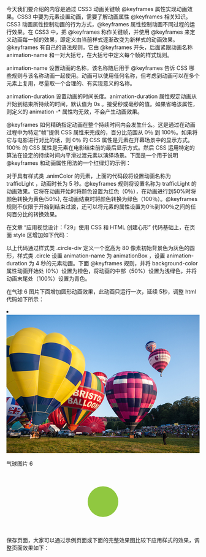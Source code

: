 今天我们要介绍的内容是通过 CSS3 动画关键帧 @keyframes 属性实现动画效果。CSS3 中要为元素设置动画，需要了解动画属性 @keyframes 相关知识。CSS3 动画属性控制动画的行为方式，@keyframes 属性控制动画不同过程的运行效果。在 CSS3 中，把 @keyframes 称作关键帧，并使用 @keyframes 来定义动画每一帧的效果，即定义由当前样式逐渐改变为新样式的动画效果。@keyframes 有自己的语法规则，它由 @keyframes 开头，后面紧跟动画名称 animation-name 和一对大括号，在大括号中定义每个帧的样式规则。

animation-name 设置动画的名称，该名称随后用于 @keyframes 告诉 CSS 哪些规则与该名称动画一起使用。动画可以使用任何名称，但考虑到动画可以在多个元素上复用，尽量取一个合理的、有实现意义的名称。

animation-duration 设置动画的时间长度。animation-duration 属性规定动画从开始到结束所持续的时间，默认值为 0s 。接受秒或毫秒的值。如果省略该属性，则定义的 animation -* 属性均无效，不会产生动画效果。

@keyframes 如何精确指定动画在整个持续时间内会发生什么。这是通过在动画过程中为特定“帧”提供 CSS 属性来完成的，百分比范围从 0％ 到 100％。如果将它与电影进行对比的话，则 0％ 的 CSS 属性是元素在开幕场景中的显示方式。100％ 的 CSS 属性是元素在电影结束前的最后显示方式。然后 CSS 运用特定的算法在设定的持续时间内平滑过渡元素以演绎场景。下面是一个用于说明 @keyframes 和动画属性用法的一个红绿灯的示例：

<style type="text/css">

.animColor {
  animation-name: trafficLight;
  animation-duration: 5s;
}

@keyframes trafficLight {
  0% {
    background-color: red;
  }
  50% {
    background-color: yellow;
  }
  100% {
    background-color: green;
  }
}

</style>

对于具有样式类 .animColor 的元素，上面的代码段将设置动画名称为 trafficLight ，动画时长为 5 秒。@keyframes 规则将设置名称为 trafficLight 的动画效果。它将在动画开始时将颜色设置为红色（0％），在动画进行到50%时将颜色转换为黄色(50%), 在动画结束时将颜色转换为绿色（100％）。@keyframes  规则不仅限于开始到结束过渡，还可以将元素的属性设置为0％到100％之间的任何百分比的转换效果。

在文章 “应用视觉设计：「29」使用 CSS 和 HTML 创建心形” 代码基础上，在页面 style 区增加如下代码：

<style type="text/css">

  .circle-div {
    height: 80px;
    width: 80px;
    background: #cecfd5;
    margin: 50px auto;
    border-radius: 50%;
  }

  .circle {
    animation-name: animationBox;
    animation-duration: 5s;
  }

  @keyframes animationBox {
    0% {
      background-color: #FF790E;
    }
    50% {
      background-color: #90c840;
    }

    100% {
      background-color: #09A7A1;
    }
  }

</style>

以上代码通过样式类 .circle-div 定义一个宽高为 80 像素初始背景色为灰色的圆形，样式类 .circle 设置 animation-name 为 animationBox ，设置 animation-duration 为 4 秒的元素动画。下面 @keyframes 规则，并将 background-color 属性动画开始处 (0%）设置为橙色，将动画的中部（50%）设置为浅绿色，并将动画末尾处（100%）设置为青色。

在气球 6 图片下面增加圆形动画效果，此动画只运行一次，延续 5秒，调整 html 代码如下所示：

<li>
  <img src="../images/balloon6.jpg" alt="hot air balloon" />
  <p>气球图片 6</p>
  <div class="circle-div circle"></div> 
</li>

保存页面，大家可以通过示例页面或下面的完整效果图比较下应用样式的效果，调整页面效果如下：
